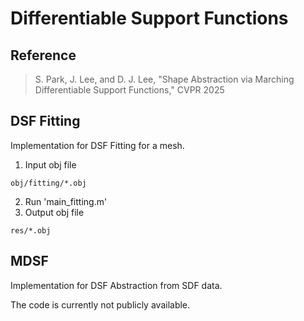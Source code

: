 # Differentiable Support Functions

## Reference

> S. Park, J. Lee, and D. J. Lee, "Shape Abstraction via Marching Differentiable Support Functions," CVPR 2025

## DSF Fitting
Implementation for DSF Fitting for a mesh.
1. Input obj file
```
obj/fitting/*.obj
```
2. Run 'main_fitting.m'
3. Output obj file
```
res/*.obj
```

## MDSF
Implementation for DSF Abstraction from SDF data.

The code is currently not publicly available.
